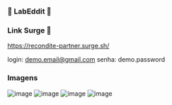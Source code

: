 ### 🤖 LabEddit  🤖 

### Link Surge 🔗 
https://recondite-partner.surge.sh/

login: demo.email@gmail.com
senha: demo.password

### Imagens
![image](https://user-images.githubusercontent.com/83228763/126927566-1d360637-5fbd-45ce-a86d-57035ce6ab7c.png)
![image](https://user-images.githubusercontent.com/83228763/126927606-aa448488-30c8-4d35-b902-d61856f263f1.png)
![image](https://user-images.githubusercontent.com/83228763/126927631-886d5b59-8009-4e93-a53b-7d4ab7cd33ab.png)
![image](https://user-images.githubusercontent.com/83228763/126927659-ba26d864-bd47-4b28-abe5-39e343074a6a.png)

